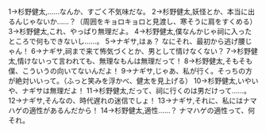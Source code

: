 1→杉野健太,……なんか、すごく不気味だな。
2→杉野健太,妖怪とか、本当に出るんじゃないか……？（周囲をキョロキョロと見渡し、寒そうに肩をすくめる）
3→杉野健太,これ、やっぱり無理だよ。
4→杉野健太,僕なんかじゃ祠に入ったところで何もできないし……。
5→ナギサ,はぁ？ なにそれ、最初から逃げ腰じゃん！
6→ナギサ,祠まで来て怖気づくとか、男として情けなくない？
7→杉野健太,情けないって言われても、無理なもんは無理だって！
8→杉野健太,そもそも僕、こういうの向いてないんだよ！
9→ナギサ,じゃあ、私が行く。そっちの方が絶対いいって。（ふっと笑みを浮かべ、健太を見上げる）
10→杉野健太,いやいや、ナギサは無理だよ！
11→杉野健太,だって、祠に行くのは男だけって……。
12→ナギサ,そんなの、時代遅れの迷信でしょ！
13→ナギサ,それに、私にはナマハゲの適性があるんだから！
14→杉野健太,適性……？ ナマハゲの適性って、何それ。

